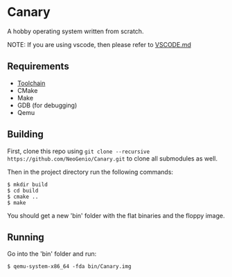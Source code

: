 # Canary
A hobby operating system written from scratch.

NOTE: If you are using vscode, then please refer to [VSCODE.md](https://github.com/NeoGenio/Canary/blob/main/VSCODE.md)

## Requirements

* [Toolchain](https://github.com/NeoGenio/Canary-Toolchain/blob/master/README.md)
* CMake
* Make
* GDB (for debugging)
* Qemu

## Building

First, clone this repo using `git clone --recursive https://github.com/NeoGenio/Canary.git` to clone all submodules as well.

Then in the project directory run the following commands:
```
$ mkdir build
$ cd build
$ cmake ..
$ make
```

You should get a new 'bin' folder with the flat binaries and the floppy image.

## Running

Go into the 'bin' folder and run:
```
$ qemu-system-x86_64 -fda bin/Canary.img
```